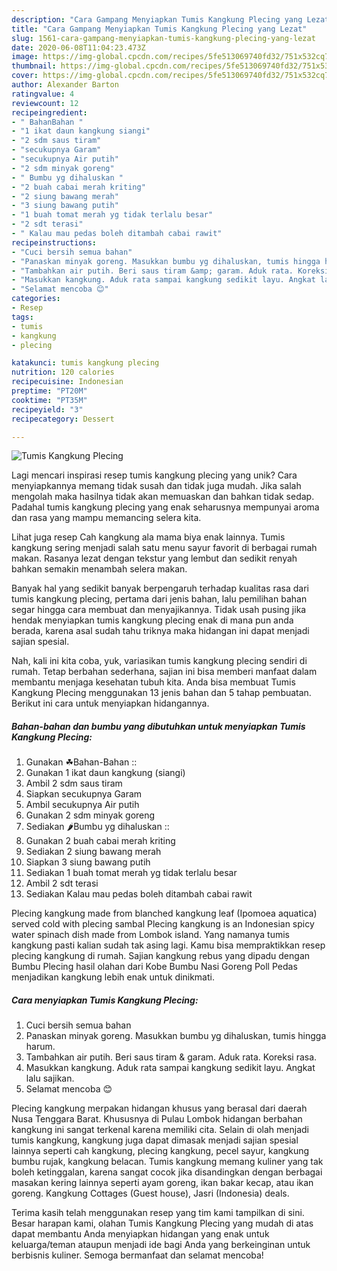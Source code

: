 ```yaml
---
description: "Cara Gampang Menyiapkan Tumis Kangkung Plecing yang Lezat"
title: "Cara Gampang Menyiapkan Tumis Kangkung Plecing yang Lezat"
slug: 1561-cara-gampang-menyiapkan-tumis-kangkung-plecing-yang-lezat
date: 2020-06-08T11:04:23.473Z
image: https://img-global.cpcdn.com/recipes/5fe513069740fd32/751x532cq70/tumis-kangkung-plecing-foto-resep-utama.jpg
thumbnail: https://img-global.cpcdn.com/recipes/5fe513069740fd32/751x532cq70/tumis-kangkung-plecing-foto-resep-utama.jpg
cover: https://img-global.cpcdn.com/recipes/5fe513069740fd32/751x532cq70/tumis-kangkung-plecing-foto-resep-utama.jpg
author: Alexander Barton
ratingvalue: 4
reviewcount: 12
recipeingredient:
- " BahanBahan "
- "1 ikat daun kangkung siangi"
- "2 sdm saus tiram"
- "secukupnya Garam"
- "secukupnya Air putih"
- "2 sdm minyak goreng"
- " Bumbu yg dihaluskan "
- "2 buah cabai merah kriting"
- "2 siung bawang merah"
- "3 siung bawang putih"
- "1 buah tomat merah yg tidak terlalu besar"
- "2 sdt terasi"
- " Kalau mau pedas boleh ditambah cabai rawit"
recipeinstructions:
- "Cuci bersih semua bahan"
- "Panaskan minyak goreng. Masukkan bumbu yg dihaluskan, tumis hingga harum."
- "Tambahkan air putih. Beri saus tiram &amp; garam. Aduk rata. Koreksi rasa."
- "Masukkan kangkung. Aduk rata sampai kangkung sedikit layu. Angkat lalu sajikan."
- "Selamat mencoba 😊"
categories:
- Resep
tags:
- tumis
- kangkung
- plecing

katakunci: tumis kangkung plecing 
nutrition: 120 calories
recipecuisine: Indonesian
preptime: "PT20M"
cooktime: "PT35M"
recipeyield: "3"
recipecategory: Dessert

---
```



![Tumis Kangkung Plecing](https://img-global.cpcdn.com/recipes/5fe513069740fd32/751x532cq70/tumis-kangkung-plecing-foto-resep-utama.jpg)

Lagi mencari inspirasi resep tumis kangkung plecing yang unik? Cara menyiapkannya memang tidak susah dan tidak juga mudah. Jika salah mengolah maka hasilnya tidak akan memuaskan dan bahkan tidak sedap. Padahal tumis kangkung plecing yang enak seharusnya mempunyai aroma dan rasa yang mampu memancing selera kita.

Lihat juga resep Cah kangkung ala mama biya enak lainnya. Tumis kangkung sering menjadi salah satu menu sayur favorit di berbagai rumah makan. Rasanya lezat dengan tekstur yang lembut dan sedikit renyah bahkan semakin menambah selera makan.

Banyak hal yang sedikit banyak berpengaruh terhadap kualitas rasa dari tumis kangkung plecing, pertama dari jenis bahan, lalu pemilihan bahan segar hingga cara membuat dan menyajikannya. Tidak usah pusing jika hendak menyiapkan tumis kangkung plecing enak di mana pun anda berada, karena asal sudah tahu triknya maka hidangan ini dapat menjadi sajian spesial.


Nah, kali ini kita coba, yuk, variasikan tumis kangkung plecing sendiri di rumah. Tetap berbahan sederhana, sajian ini bisa memberi manfaat dalam membantu menjaga kesehatan tubuh kita. Anda bisa membuat Tumis Kangkung Plecing menggunakan 13 jenis bahan dan 5 tahap pembuatan. Berikut ini cara untuk menyiapkan hidangannya.

<!--inarticleads1-->

##### Bahan-bahan dan bumbu yang dibutuhkan untuk menyiapkan Tumis Kangkung Plecing:

1. Gunakan  ☘Bahan-Bahan ::
1. Gunakan 1 ikat daun kangkung (siangi)
1. Ambil 2 sdm saus tiram
1. Siapkan secukupnya Garam
1. Ambil secukupnya Air putih
1. Gunakan 2 sdm minyak goreng
1. Sediakan  🌶Bumbu yg dihaluskan ::
1. Gunakan 2 buah cabai merah kriting
1. Sediakan 2 siung bawang merah
1. Siapkan 3 siung bawang putih
1. Sediakan 1 buah tomat merah yg tidak terlalu besar
1. Ambil 2 sdt terasi
1. Sediakan  Kalau mau pedas boleh ditambah cabai rawit


Plecing kangkung made from blanched kangkung leaf (Ipomoea aquatica) served cold with plecing sambal Plecing kangkung is an Indonesian spicy water spinach dish made from Lombok island. Yang namanya tumis kangkung pasti kalian sudah tak asing lagi. Kamu bisa mempraktikkan resep plecing kangkung di rumah. Sajian kangkung rebus yang dipadu dengan Bumbu Plecing hasil olahan dari Kobe Bumbu Nasi Goreng Poll Pedas menjadikan kangkung lebih enak untuk dinikmati. 

<!--inarticleads2-->

##### Cara menyiapkan Tumis Kangkung Plecing:

1. Cuci bersih semua bahan
1. Panaskan minyak goreng. Masukkan bumbu yg dihaluskan, tumis hingga harum.
1. Tambahkan air putih. Beri saus tiram &amp; garam. Aduk rata. Koreksi rasa.
1. Masukkan kangkung. Aduk rata sampai kangkung sedikit layu. Angkat lalu sajikan.
1. Selamat mencoba 😊


Plecing kangkung merpakan hidangan khusus yang berasal dari daerah Nusa Tenggara Barat. Khususnya di Pulau Lombok hidangan berbahan kangkung ini sangat terkenal karena memiliki cita. Selain di olah menjadi tumis kangkung, kangkung juga dapat dimasak menjadi sajian spesial lainnya seperti cah kangkung, plecing kangkung, pecel sayur, kangkung bumbu rujak, kangkung belacan. Tumis kangkung memang kuliner yang tak boleh ketinggalan, karena sangat cocok jika disandingkan dengan berbagai masakan kering lainnya seperti ayam goreng, ikan bakar kecap, atau ikan goreng. Kangkung Cottages (Guest house), Jasri (Indonesia) deals. 

Terima kasih telah menggunakan resep yang tim kami tampilkan di sini. Besar harapan kami, olahan Tumis Kangkung Plecing yang mudah di atas dapat membantu Anda menyiapkan hidangan yang enak untuk keluarga/teman ataupun menjadi ide bagi Anda yang berkeinginan untuk berbisnis kuliner. Semoga bermanfaat dan selamat mencoba!

